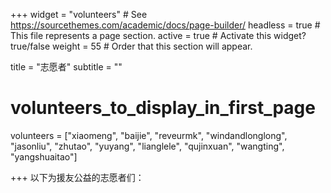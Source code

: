 +++
widget = "volunteers"  # See https://sourcethemes.com/academic/docs/page-builder/
headless = true  # This file represents a page section.
active = true  # Activate this widget? true/false
weight = 55  # Order that this section will appear.

title = "志愿者"
subtitle = ""

# volunteers_to_display_in_first_page
volunteers = ["xiaomeng", "baijie", "reveurmk", "windandlonglong", "jasonliu", "zhutao", "yuyang", "lianglele", "qujinxuan", "wangting", "yangshuaitao"]  


  
  
+++
以下为援友公益的志愿者们：
